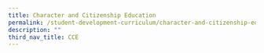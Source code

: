 ```yaml
---
title: Character and Citizenship Education
permalink: /student-development-curriculum/character-and-citizenship-education/
description: ""
third_nav_title: CCE
---
```

